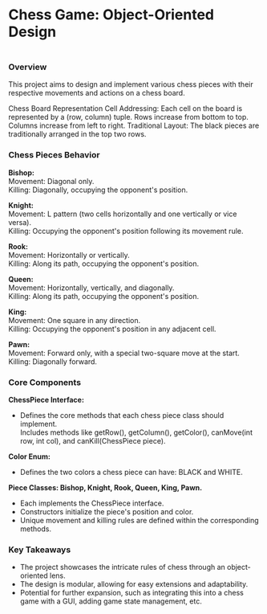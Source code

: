 # Chess Game: Object-Oriented Design

### <br>**Overview**<br>
This project aims to design and implement various chess pieces with their respective movements and actions on a chess board.

Chess Board Representation
Cell Addressing: Each cell on the board is represented by a (row, column) tuple.
Rows increase from bottom to top.
Columns increase from left to right.
Traditional Layout: The black pieces are traditionally arranged in the top two rows.

### **Chess Pieces Behavior**

**Bishop:**<br>
Movement: Diagonal only.<br>
Killing: Diagonally, occupying the opponent's position.<br>

**Knight:**<br>
Movement: L pattern (two cells horizontally and one vertically or vice versa).<br>
Killing: Occupying the opponent's position following its movement rule.<br>

**Rook:**<br>
Movement: Horizontally or vertically.<br>
Killing: Along its path, occupying the opponent's position.<br>

**Queen:**<br>
Movement: Horizontally, vertically, and diagonally.<br>
Killing: Along its path, occupying the opponent's position.<br>

**King:**<br>
Movement: One square in any direction.<br>
Killing: Occupying the opponent's position in any adjacent cell.<br>

**Pawn:**<br>
Movement: Forward only, with a special two-square move at the start.<br>
Killing: Diagonally forward.<br>

### **Core Components**<br>

**ChessPiece Interface:**<br>
- Defines the core methods that each chess piece class should implement.<br>
Includes methods like getRow(), getColumn(), getColor(), canMove(int row, int col), and canKill(ChessPiece piece).<br>

**Color Enum:**<br>
- Defines the two colors a chess piece can have: BLACK and WHITE.<br>

**Piece Classes: Bishop, Knight, Rook, Queen, King, Pawn.**<br>
- Each implements the ChessPiece interface.<br>
- Constructors initialize the piece's position and color.<br>
- Unique movement and killing rules are defined within the corresponding methods.<br>

### **Key Takeaways**<br>
- The project showcases the intricate rules of chess through an object-oriented lens.<br>
- The design is modular, allowing for easy extensions and adaptability.<br>
- Potential for further expansion, such as integrating this into a chess game with a GUI, adding game state management, etc.<br>
